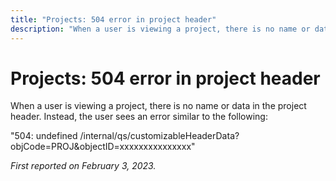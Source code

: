 ```yaml
---
title: "Projects: 504 error in project header"
description: "When a user is viewing a project, there is no name or data in the project header. Instead, the user sees an error."
---
```


# Projects: 504 error in project header

When a user is viewing a project, there is no name or data in the project header. Instead, the user sees an error similar to the following:

"504: undefined /internal/qs/customizableHeaderData?objCode=PROJ&objectID=xxxxxxxxxxxxxxx"

_First reported on February 3, 2023._

